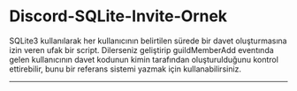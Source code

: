 # Discord-SQLite-Invite-Ornek
SQLite3 kullanılarak her kullanıcının belirtilen sürede bir davet oluşturmasına izin veren ufak bir script.
Dilerseniz geliştirip guildMemberAdd eventında gelen kullanıcının davet kodunun kimin tarafından oluşturulduğunu kontrol ettirebilir, bunu bir referans sistemi yazmak için kullanabilirsiniz.

------------------------------------------------------------------
